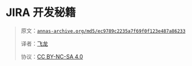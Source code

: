 # JIRA 开发秘籍

> 原文：[`annas-archive.org/md5/ec9789c2235a7f69f0f123e487a86233`](https://annas-archive.org/md5/ec9789c2235a7f69f0f123e487a86233)
> 
> 译者：[飞龙](https://github.com/wizardforcel)
> 
> 协议：[CC BY-NC-SA 4.0](http://creativecommons.org/licenses/by-nc-sa/4.0/)